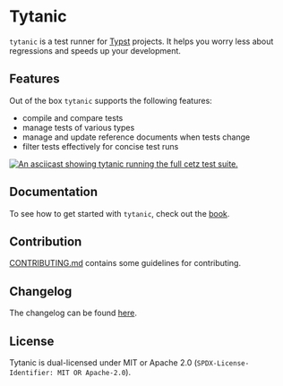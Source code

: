 # Tytanic
`tytanic` is a test runner for [Typst] projects.
It helps you worry less about regressions and speeds up your development.

## Features
Out of the box `tytanic` supports the following features:
- compile and compare tests
- manage tests of various types
- manage and update reference documents when tests change
- filter tests effectively for concise test runs

[![An asciicast showing tytanic running the full cetz test suite.][demo-thumb]][demo]

## Documentation
To see how to get started with `tytanic`, check out the [book].

## Contribution
[CONTRIBUTING.md][contrib] contains some guidelines for contributing.

## Changelog
The changelog can be found [here][changelog].

## License
Tytanic is dual-licensed under MIT or Apache 2.0 (`SPDX-License-Identifier: MIT OR Apache-2.0`).

[contrib]: ./docs/CONTRIBUTING.md
[changelog]: ./docs/CHANGELOG.md

[Typst]: https://typst.app
[book]: https://tingerrr.github.io/tytanic/index.html

[demo-thumb]: https://asciinema.org/a/rW9HGUBbtBnmkSddgbKb7hRlI.svg
[demo]: https://asciinema.org/a/rW9HGUBbtBnmkSddgbKb7hRlI
